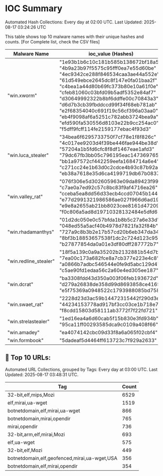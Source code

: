 # IOC Summary

Automated Hash Collections: Every day at 02:00 UTC. Last Updated: 2025-08-17 03:24:26 UTC

This table shows top 10 malware names with their unique hashes and counts. [For Complete list, check the CSV files]

| Malware Name | ioc_value (Hashes) | Count |
|--------------|--------------------|-------|
|  "win.xworm" |  "1e93b1b6c10c181b585b138672bf18a5"<br> "4b9a23b97f5575c95fff0ea7e55d60be"<br> "4ec9342ce288f846534caa3ae44a552e"<br> "61d549ebce2645dc8f147e0fa01baa2f"<br> "c4bea1a44d80b69fc373b80e10a61f0e"<br> "cfeb81060c03bfd09b5adf5352e84af7"<br> "d30649992322b8bf6ddffe00c70843a3"<br> "d6d7b3cb39fbddccd99f34f68eb781ab"<br> "e2f68354040c691f19c56cf396a03aa0"<br> "eb4f9098af6a5251c782abb3724bea9a"<br> "efd590fa530556d8103e22b9cc254ac0"<br> "f5dff9fcff114fe2159177ebac4f93d3" | 12 |
|  "win.luca_stealer" |  "34bea6f6295733750f7cf78e1f8f826c"<br> "4c017ee9203d4f39be446fae944be38d"<br> "57204a1b5fd6cfc8f8df1467eae1afd3"<br> "79dc67fb3bb05c796195eac147369765"<br> "bb1a97572cf442259eefa1684714a6e4"<br> "c271cc24e1b63d0c2cdce4b93c87b92a"<br> "eb38a7618e35d6ca4199719db67b0837" | 7 |
|  "win.valley_rat" |  "076f306e5d302605963e09da89423f99"<br> "c7ae0a7ed92c57c8bc83f9af4716ea26"<br> "cceba5ea8dd56d33ecb4ccd07045b144"<br> "e77d2991321986586ae027f966d6ad19"<br> "e9e8a2655ab21bb8023cee8161d47209"<br> "f0c806a5ad8d19710328132484e5dfd6" | 6 |
|  "win.rhadamanthys" |  "01d2dc050e0c57bfda1b8b5c27a6e33d"<br> "048ed55a5acf40b4978d7821fa32f84b"<br> "727a9c8b3b2e17b57cd20b6eb347da34"<br> "8bf3b18853657538f1dc2c724d123c95"<br> "b27877854da0a01e3df80dff287772b7" | 5 |
|  "win.redline_stealer" |  "18f5a139c0a9a35202b2132881b54d7b"<br> "7ea00c173a682fce8a7cb377e223e4c8"<br> "a0866b7adbc546544e0fe9d5abc129d4"<br> "c5ae90fd1edaa56c2a60e4ed305ee187" | 4 |
|  "win.dcrat" |  "ba3308fdd43d350a003f06feb193672d"<br> "d279a26838de358d99d8693858ce4165"<br> "e5f75369a0948522c1793988085bd758" | 3 |
|  "win.swaet_rat" |  "2228d23d3ac59b14472315442f290d3e"<br> "44234153778ad917bf3cc03ce1b718e7"<br> "f8cdd15803d58111ab3772f7f22fd721" | 3 |
|  "win.strelastealer" |  "1ed16ea4a6d60cab5f15b830e3fd934b"<br> "95ca11ff00293585dca9c0109a408f66" | 2 |
|  "win.amadey" |  "ea4074142cbc09d33f8a6a065f02cbf4" | 1 |
|  "win.formbook" |  "5dadeaf5d4464ff613723c7f929a2633" | 1 |

<!-- url_summary_start -->
## 🔗 Top 10 URLs:

Automated URL Collections, grouped by Tags: Every day at 03:00 UTC. Last Updated: 2025-08-17 03:48:31 UTC.

| Tag | Count |
|-----|-------|
| 32-bit,elf,mips,Mozi | 6529 |
| elf,mirai,ua-wget | 1519 |
| botnetdomain,elf,mirai,ua-wget | 866 |
| botnetdomain,mirai,opendir | 765 |
| mirai,opendir | 736 |
| 32-bit,arm,elf,mirai,Mozi | 693 |
| elf,ua-wget | 575 |
| 32-bit,elf,Mozi | 449 |
| botnetdomain,elf,geofenced,mirai,ua-wget,USA | 356 |
| botnetdomain,elf,mirai,opendir | 354 |
<!-- url_summary_end -->
